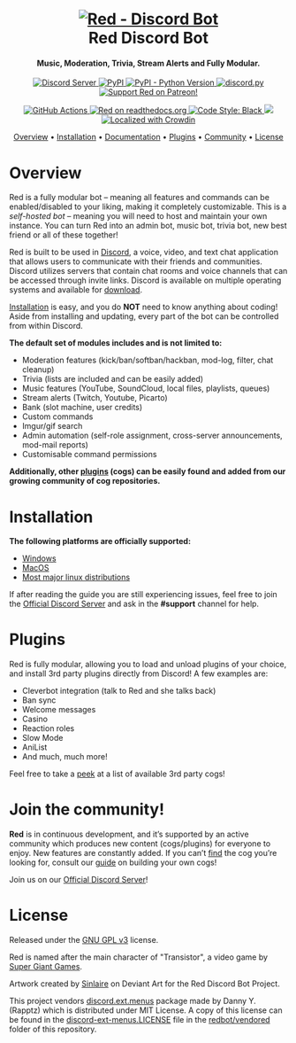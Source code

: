 <h1 align="center">
  <br>
  <a href="https://github.com/Cog-Creators/Red-DiscordBot/tree/V3/develop"><img src="https://imgur.com/pY1WUFX.png" alt="Red - Discord Bot"></a>
  <br>
  Red Discord Bot
  <br>
</h1>

<h4 align="center">Music, Moderation, Trivia, Stream Alerts and Fully Modular.</h4>

<p align="center">
  <a href="https://discord.gg/red">
    <img src="https://discordapp.com/api/guilds/133049272517001216/widget.png?style=shield" alt="Discord Server">
  </a>
  <a href="https://pypi.org/project/Red-DiscordBot/">
     <img alt="PyPI" src="https://img.shields.io/pypi/v/Red-Discordbot">
  </a>
  <a href="https://www.python.org/downloads/">
    <img alt="PyPI - Python Version" src="https://img.shields.io/pypi/pyversions/Red-Discordbot">
  </a>
  <a href="https://github.com/Rapptz/discord.py/">
     <img src="https://img.shields.io/badge/discord-py-blue.svg" alt="discord.py">
  </a>
  <a href="https://www.patreon.com/Red_Devs">
    <img src="https://img.shields.io/badge/Support-Red!-red.svg" alt="Support Red on Patreon!">
  </a>
</p>
<p align="center">
  <a href="https://github.com/Cog-Creators/Red-DiscordBot/actions">
    <img src="https://img.shields.io/github/actions/workflow/status/Cog-Creators/Red-Discordbot/tests.yml?label=tests" alt="GitHub Actions">
  </a>
  <a href="http://docs.discord.red/en/stable/?badge=stable">
    <img src="https://readthedocs.org/projects/red-discordbot/badge/?version=stable" alt="Red on readthedocs.org">
  </a>
  <a href="https://github.com/psf/black">
    <img src="https://img.shields.io/badge/code%20style-black-000000.svg" alt="Code Style: Black">
  </a>
  <a href="http://makeapullrequest.com">
    <img src="https://img.shields.io/badge/PRs-welcome-brightgreen.svg">
  </a>
  <a href="https://crowdin.com/project/red-discordbot">
    <img src="https://d322cqt584bo4o.cloudfront.net/red-discordbot/localized.svg" alt="Localized with Crowdin">
  </a>
</p>

<p align="center">
  <a href="#overview">Overview</a>
  •
  <a href="#installation">Installation</a>
  •
  <a href="http://docs.discord.red/en/stable/index.html">Documentation</a>
  •
  <a href="#plugins">Plugins</a>
  •
  <a href="#join-the-community">Community</a>
  •
  <a href="#license">License</a>
</p>

# Overview

Red is a fully modular bot – meaning all features and commands can be enabled/disabled to your
liking, making it completely customizable. This is a *self-hosted bot* – meaning you will need
to host and maintain your own instance. You can turn Red into an admin bot, music bot, trivia bot,
new best friend or all of these together!  

Red is built to be used in [Discord](https://discord.com/), a voice, video, and text chat application that allows users to 
communicate with their friends and communities. Discord utilizes servers that contain chat rooms and 
voice channels that can be accessed through invite links. Discord is available on multiple operating 
systems and available for [download](https://discord.com/download).

[Installation](#installation) is easy, and you do **NOT** need to know anything about coding! Aside
from installing and updating, every part of the bot can be controlled from within Discord.

**The default set of modules includes and is not limited to:**

- Moderation features (kick/ban/softban/hackban, mod-log, filter, chat cleanup)
- Trivia (lists are included and can be easily added)
- Music features (YouTube, SoundCloud, local files, playlists, queues)
- Stream alerts (Twitch, Youtube, Picarto)
- Bank (slot machine, user credits)
- Custom commands
- Imgur/gif search
- Admin automation (self-role assignment, cross-server announcements, mod-mail reports)
- Customisable command permissions

**Additionally, other [plugins](#plugins) (cogs) can be easily found and added from our growing
community of cog repositories.**

# Installation

**The following platforms are officially supported:** 

- [Windows](https://docs.discord.red/en/stable/install_guides/windows.html)
- [MacOS](https://docs.discord.red/en/stable/install_guides/mac.html)
- [Most major linux distributions](https://docs.discord.red/en/stable/install_guides/index.html)

If after reading the guide you are still experiencing issues, feel free to join the
[Official Discord Server](https://discord.gg/red) and ask in the **#support** channel for help.

# Plugins

Red is fully modular, allowing you to load and unload plugins of your choice, and install 3rd party
plugins directly from Discord! A few examples are:

- Cleverbot integration (talk to Red and she talks back)
- Ban sync
- Welcome messages
- Casino
- Reaction roles
- Slow Mode
- AniList
- And much, much more!

Feel free to take a [peek](https://index.discord.red) at a list of
available 3rd party cogs!

# Join the community!

**Red** is in continuous development, and it’s supported by an active community which produces new
content (cogs/plugins) for everyone to enjoy. New features are constantly added. If you can’t
[find](https://index.discord.red) the cog you’re looking for,
consult our [guide](https://docs.discord.red/en/stable/guide_cog_creation.html) on
building your own cogs!

Join us on our [Official Discord Server](https://discord.gg/red)!

# License

Released under the [GNU GPL v3](https://www.gnu.org/licenses/gpl-3.0.en.html) license.

Red is named after the main character of "Transistor", a video game by
[Super Giant Games](https://www.supergiantgames.com/games/transistor/).

Artwork created by [Sinlaire](https://sinlaire.deviantart.com/) on Deviant Art for the Red Discord
Bot Project.

This project vendors [discord.ext.menus](https://github.com/Rapptz/discord-ext-menus) package made by Danny Y. (Rapptz) which is distributed under MIT License.
A copy of this license can be found in the [discord-ext-menus.LICENSE](redbot/vendored/discord-ext-menus.LICENSE) file in the [redbot/vendored](redbot/vendored) folder of this repository.
